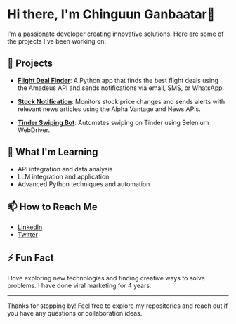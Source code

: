 # Hi there, I'm Chinguun Ganbaatar👋

I'm a passionate developer creating innovative solutions. Here are some of the projects I've been working on:

## 🚀 Projects

- **[Flight Deal Finder](https://github.com/chinguun101/flight-deal-finder)**: A Python app that finds the best flight deals using the Amadeus API and sends notifications via email, SMS, or WhatsApp.

- **[Stock Notification](https://github.com/chinguun101/stock-notification)**: Monitors stock price changes and sends alerts with relevant news articles using the Alpha Vantage and News APIs.

- **[Tinder Swiping Bot](https://github.com/chinguun101/tinder-swiping-bot)**: Automates swiping on Tinder using Selenium WebDriver.

## 🌱 What I'm Learning

- API integration and data analysis
- LLM integration and application
- Advanced Python techniques and automation

## 📫 How to Reach Me

- [LinkedIn](https://www.linkedin.com/in/yourprofile)
- [Twitter](https://twitter.com/yourhandle)

## ⚡ Fun Fact

I love exploring new technologies and finding creative ways to solve problems. I have done viral marketing for 4 years.

---

Thanks for stopping by! Feel free to explore my repositories and reach out if you have any questions or collaboration ideas.
